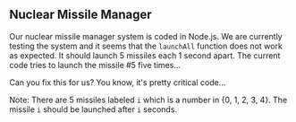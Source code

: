 ## Nuclear Missile Manager

Our nuclear missile manager system is coded in Node.js. We are currently testing the system and it seems that the `launchAll` function does not work as expected. It should launch 5 missiles each 1 second apart. The current code tries to launch the missile #5 five times...

Can you fix this for us? You know, it's pretty critical code...

Note: There are 5 missiles labeled `i` which is a number in {0, 1, 2, 3, 4}. The missile `i` should be launched after `i` seconds.
